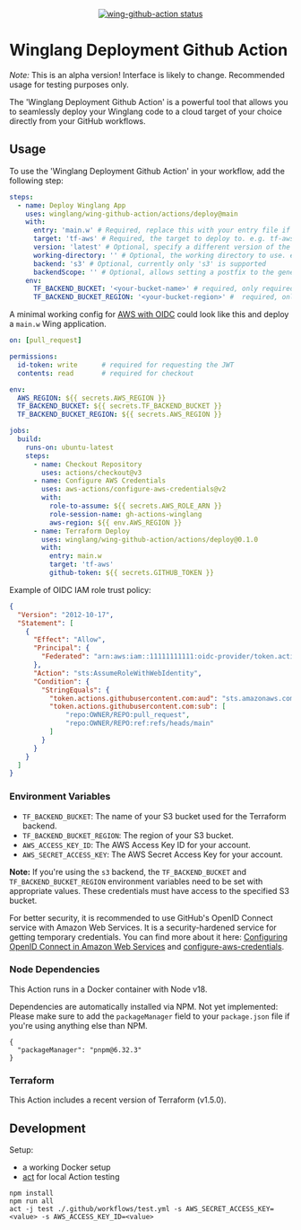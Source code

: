 <p align="center">
  <a href="https://github.com/winglang/wing-github-action/actions"><img alt="wing-github-action status" src="https://github.com/winglang/wing-github-action/workflows/build-test/badge.svg"></a>
</p>

# Winglang Deployment Github Action

*Note:* This is an alpha version! Interface is likely to change. Recommended usage for testing purposes only.

The 'Winglang Deployment Github Action' is a powerful tool that allows you to seamlessly deploy your Winglang code to a cloud target of your choice directly from your GitHub workflows.

## Usage

To use the 'Winglang Deployment Github Action' in your workflow, add the following step:

```yaml
steps:
  - name: Deploy Winglang App
    uses: winglang/wing-github-action/actions/deploy@main
    with:
      entry: 'main.w' # Required, replace this with your entry file if different
      target: 'tf-aws' # Required, the target to deploy to. e.g. tf-aws, tf-gcp, tf-azure or awscdk.
      version: 'latest' # Optional, specify a different version of the Winglang CLI if required
      working-directory: '' # Optional, the working directory to use. e.g. ./examples/with-dependencies. Will set backend-scope to the relative path of the working directory.
      backend: 's3' # Optional, currently only 's3' is supported
      backendScope: '' # Optional, allows setting a postfix to the generated state file name. Useful if multiple wing apps are deployed from the same repo
    env:
      TF_BACKEND_BUCKET: '<your-bucket-name>' # required, only required if s3 backend is
      TF_BACKEND_BUCKET_REGION: '<your-bucket-region>' #  required, only required if s3 backend is
```

A minimal working config for [AWS with OIDC](https://github.com/aws-actions/configure-aws-credentials) could look like this and deploy a `main.w` Wing application.

```yaml
on: [pull_request]

permissions:
  id-token: write      # required for requesting the JWT
  contents: read       # required for checkout

env:
  AWS_REGION: ${{ secrets.AWS_REGION }}
  TF_BACKEND_BUCKET: ${{ secrets.TF_BACKEND_BUCKET }}
  TF_BACKEND_BUCKET_REGION: ${{ secrets.AWS_REGION }}

jobs:
  build:
    runs-on: ubuntu-latest
    steps:
      - name: Checkout Repository
        uses: actions/checkout@v3
      - name: Configure AWS Credentials
        uses: aws-actions/configure-aws-credentials@v2
        with:
          role-to-assume: ${{ secrets.AWS_ROLE_ARN }}
          role-session-name: gh-actions-winglang
          aws-region: ${{ env.AWS_REGION }}
      - name: Terraform Deploy
        uses: winglang/wing-github-action/actions/deploy@0.1.0
        with:
          entry: main.w
          target: 'tf-aws'
          github-token: ${{ secrets.GITHUB_TOKEN }}
```

Example of OIDC IAM role trust policy:

```json
{
  "Version": "2012-10-17",
  "Statement": [
    {
      "Effect": "Allow",
      "Principal": {
        "Federated": "arn:aws:iam::11111111111:oidc-provider/token.actions.githubusercontent.com"
      },
      "Action": "sts:AssumeRoleWithWebIdentity",
      "Condition": {
        "StringEquals": {
          "token.actions.githubusercontent.com:aud": "sts.amazonaws.com",
          "token.actions.githubusercontent.com:sub": [
              "repo:OWNER/REPO:pull_request",
              "repo:OWNER/REPO:ref:refs/heads/main"
          ]
        }
      }
    }
  ]
}
```


### Environment Variables

- `TF_BACKEND_BUCKET`: The name of your S3 bucket used for the Terraform backend.
- `TF_BACKEND_BUCKET_REGION`: The region of your S3 bucket.
- `AWS_ACCESS_KEY_ID`: The AWS Access Key ID for your account.
- `AWS_SECRET_ACCESS_KEY`: The AWS Secret Access Key for your account.

**Note:** If you're using the `s3` backend, the `TF_BACKEND_BUCKET` and `TF_BACKEND_BUCKET_REGION` environment variables need to be set with appropriate values. These credentials must have access to the specified S3 bucket.

For better security, it is recommended to use GitHub's OpenID Connect service with Amazon Web Services. It is a security-hardened service for getting temporary credentials. You can find more about it here: [Configuring OpenID Connect in Amazon Web Services](https://docs.github.com/en/actions/deployment/security-hardening-your-deployments/configuring-openid-connect-in-amazon-web-services) and [configure-aws-credentials](https://github.com/aws-actions/configure-aws-credentials).

### Node Dependencies

This Action runs in a Docker container with Node v18.

Dependencies are automatically installed via NPM. Not yet implemented: Please make sure to add the `packageManager` field to your `package.json` file if you're using anything else than NPM.

```
{
  "packageManager": "pnpm@6.32.3"
}
```

### Terraform

This Action includes a recent version of Terraform (v1.5.0).

## Development

Setup:

- a working Docker setup
- [act](https://github.com/nektos/act) for local Action testing

```
npm install
npm run all
act -j test ./.github/workflows/test.yml -s AWS_SECRET_ACCESS_KEY=<value> -s AWS_ACCESS_KEY_ID=<value>
```

